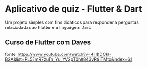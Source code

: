 # Aplicativo de quiz - Flutter & Dart

Um projeto simples com fins didáticos para responder a perguntas relaciodadas ao Flutter e a linguágem Dart.

## Curso de Flutter com Daves
fonte: https://www.youtube.com/watch?v=4HDDCkl-B2A&list=PL5EmR7zuTn_Yu_YV2pT0h0843vRGiTMtx&index=62

